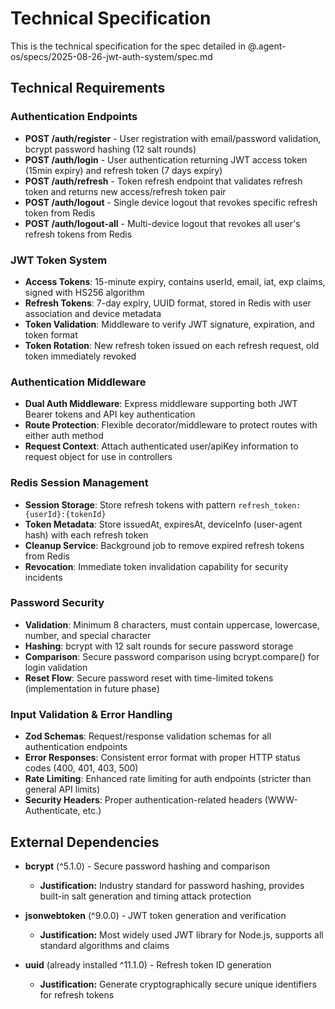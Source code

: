 # Technical Specification

This is the technical specification for the spec detailed in @.agent-os/specs/2025-08-26-jwt-auth-system/spec.md

## Technical Requirements

### Authentication Endpoints
- **POST /auth/register** - User registration with email/password validation, bcrypt password hashing (12 salt rounds)
- **POST /auth/login** - User authentication returning JWT access token (15min expiry) and refresh token (7 days expiry)
- **POST /auth/refresh** - Token refresh endpoint that validates refresh token and returns new access/refresh token pair
- **POST /auth/logout** - Single device logout that revokes specific refresh token from Redis
- **POST /auth/logout-all** - Multi-device logout that revokes all user's refresh tokens from Redis

### JWT Token System
- **Access Tokens**: 15-minute expiry, contains userId, email, iat, exp claims, signed with HS256 algorithm
- **Refresh Tokens**: 7-day expiry, UUID format, stored in Redis with user association and device metadata
- **Token Validation**: Middleware to verify JWT signature, expiration, and token format
- **Token Rotation**: New refresh token issued on each refresh request, old token immediately revoked

### Authentication Middleware
- **Dual Auth Middleware**: Express middleware supporting both JWT Bearer tokens and API key authentication
- **Route Protection**: Flexible decorator/middleware to protect routes with either auth method
- **Request Context**: Attach authenticated user/apiKey information to request object for use in controllers

### Redis Session Management
- **Session Storage**: Store refresh tokens with pattern `refresh_token:{userId}:{tokenId}`
- **Token Metadata**: Store issuedAt, expiresAt, deviceInfo (user-agent hash) with each refresh token
- **Cleanup Service**: Background job to remove expired refresh tokens from Redis
- **Revocation**: Immediate token invalidation capability for security incidents

### Password Security
- **Validation**: Minimum 8 characters, must contain uppercase, lowercase, number, and special character
- **Hashing**: bcrypt with 12 salt rounds for secure password storage
- **Comparison**: Secure password comparison using bcrypt.compare() for login validation
- **Reset Flow**: Secure password reset with time-limited tokens (implementation in future phase)

### Input Validation & Error Handling
- **Zod Schemas**: Request/response validation schemas for all authentication endpoints
- **Error Responses**: Consistent error format with proper HTTP status codes (400, 401, 403, 500)
- **Rate Limiting**: Enhanced rate limiting for auth endpoints (stricter than general API limits)
- **Security Headers**: Proper authentication-related headers (WWW-Authenticate, etc.)

## External Dependencies

- **bcrypt** (^5.1.0) - Secure password hashing and comparison
  - **Justification:** Industry standard for password hashing, provides built-in salt generation and timing attack protection

- **jsonwebtoken** (^9.0.0) - JWT token generation and verification
  - **Justification:** Most widely used JWT library for Node.js, supports all standard algorithms and claims

- **uuid** (already installed ^11.1.0) - Refresh token ID generation
  - **Justification:** Generate cryptographically secure unique identifiers for refresh tokens